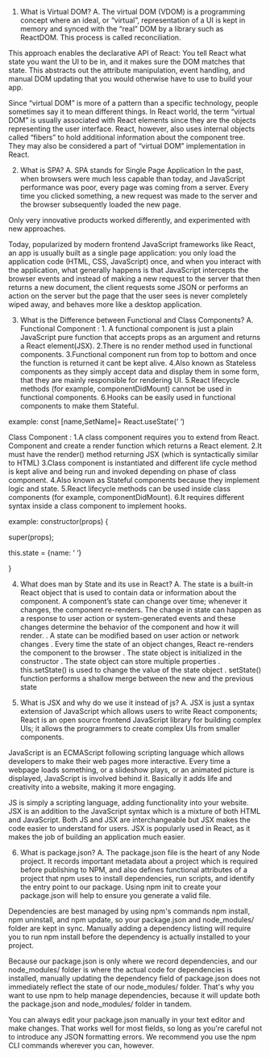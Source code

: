 1. What is Virtual DOM?
   A. The virtual DOM (VDOM) is a programming concept where an ideal, or “virtual”, representation of a UI is kept in memory and synced with the “real” DOM by a library such as ReactDOM. This process is called reconciliation.

This approach enables the declarative API of React: You tell React what state you want the UI to be in, and it makes sure the DOM matches that state. This abstracts out the attribute manipulation, event handling, and manual DOM updating that you would otherwise have to use to build your app.

Since “virtual DOM” is more of a pattern than a specific technology, people sometimes say it to mean different things. In React world, the term “virtual DOM” is usually associated with React elements since they are the objects representing the user interface. React, however, also uses internal objects called “fibers” to hold additional information about the component tree. They may also be considered a part of “virtual DOM” implementation in React.

2. What is SPA?
   A. SPA stands for Single Page Application
   In the past, when browsers were much less capable than today, and JavaScript performance was poor, every page was coming from a server. Every time you clicked something, a new request was made to the server and the browser subsequently loaded the new page.

Only very innovative products worked differently, and experimented with new approaches.

Today, popularized by modern frontend JavaScript frameworks like React, an app is usually built as a single page application: you only load the application code (HTML, CSS, JavaScript) once, and when you interact with the application, what generally happens is that JavaScript intercepts the browser events and instead of making a new request to the server that then returns a new document, the client requests some JSON or performs an action on the server but the page that the user sees is never completely wiped away, and behaves more like a desktop application.

3. What is the Difference between Functional and Class Components?
   A. Functional Component : 1. A functional component is just a plain JavaScript pure function that accepts props as an argument and returns a React element(JSX).
   2.There is no render method used in functional components.
   3.Functional component run from top to bottom and once the function is returned it cant be kept alive.
   4.Also known as Stateless components as they simply accept data and display them in some form, that they are mainly responsible for rendering UI.
   5.React lifecycle methods (for example, componentDidMount) cannot be used in functional components.
   6.Hooks can be easily used in functional components to make them Stateful.

example: const [name,SetName]= React.useState(‘ ‘)

Class Component : 1.A class component requires you to extend from React. Component and create a render function which returns a React element.
2.It must have the render() method returning JSX (which is syntactically similar to HTML)
3.Class component is instantiated and different life cycle method is kept alive and being run and invoked depending on phase of class component.
4.Also known as Stateful components because they implement logic and state.
5.React lifecycle methods can be used inside class components (for example, componentDidMount).
6.It requires different syntax inside a class component to implement hooks.

example: constructor(props) {

super(props);

this.state = {name: ‘ ‘}

}

4. What does man by State and its use in React?
   A. The state is a built-in React object that is used to contain data or information about the component. A component’s state can change over time; whenever it changes, the component re-renders. The change in state can happen as a response to user action or system-generated events and these changes determine the behavior of the component and how it will render.
   . A state can be modified based on user action or network changes
   . Every time the state of an object changes, React re-renders the component to the browser
   . The state object is initialized in the constructor
   . The state object can store multiple properties
   . this.setState() is used to change the value of the state object
   . setState() function performs a shallow merge between the new and the previous state

5. What is JSX and why do we use it instead of js?
   A. JSX is just a syntax extension of JavaScript which allows users to write React components; React is an open source frontend JavaScript library for building complex UIs; it allows the programmers to create complex UIs from smaller components.

JavaScript is an ECMAScript following scripting language which allows developers to make their web pages more interactive. Every time a webpage loads something, or a slideshow plays, or an animated picture is displayed, JavaScript is involved behind it. Basically it adds life and creativity into a website, making it more engaging.

JS is simply a scripting language, adding functionality into your website. JSX is an addition to the JavaScript syntax which is a mixture of both HTML and JavaScript. Both JS and JSX are interchangeable but JSX makes the code easier to understand for users. JSX is popularly used in React, as it makes the job of building an application much easier.

6. What is package.json?
   A. The package.json file is the heart of any Node project. It records important metadata about a project which is required before publishing to NPM, and also defines functional attributes of a project that npm uses to install dependencies, run scripts, and identify the entry point to our package.
   Using npm init to create your package.json will help to ensure you generate a valid file.

Dependencies are best managed by using npm's commands npm install, npm uninstall, and npm update, so your package.json and node_modules/ folder are kept in sync. Manually adding a dependency listing will require you to run npm install before the dependency is actually installed to your project.

Because our package.json is only where we record dependencies, and our node_modules/ folder is where the actual code for dependencies is installed, manually updating the dependency field of package.json does not immediately reflect the state of our node_modules/ folder. That's why you want to use npm to help manage dependencies, because it will update both the package.json and node_modules/ folder in tandem.

You can always edit your package.json manually in your text editor and make changes. That works well for most fields, so long as you're careful not to introduce any JSON formatting errors. We recommend you use the npm CLI commands wherever you can, however.
